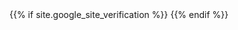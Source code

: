 <head>
    <link rel="canonical" href="{{ site.url }}">
    <title>{% if page.title %}{{ page.title }} | {% endif %}{{ site.title }}{% if page.title %}{% else %} | {{ site.tagline }}{% endif %}</title>
    <meta name="description" content="{% if page.excerpt %}{{ page.excerpt | strip_html | strip_newlines | truncate: 160 }}{% else %}{{ site.description }}{% endif %}">
    <meta charset="UTF-8">
    <meta name="viewport" content="width=device-width, initial-scale=1.0">
    <meta http-equiv="X-UA-Compatible" content="ie=edge">
    {{% if site.google_site_verification %}}
    <meta name="google-site-verification" content="{{ site.google_site_verification }}">
    {{% endif %}}
    <!-- dns prefetch -->
    <link rel="dns-prefetch" href="//www.kikuzukikai.org/">
    <!-- favicon -->
    <link rel="icon" href="{{ '/assets/svg/favicon.svg' | relative_url }}" type="image/svg+xml">
    <!-- rss -->
    <link rel="alternate" type="application/rss+xml" title="{{ site.title | escape }}" href="{{ '/feed.xml' | relative_url }}">
    <!-- stylesheet -->
    <link rel="stylesheet" href="{{ '/assets/css/default.css' | relative_url }}">
</head>

